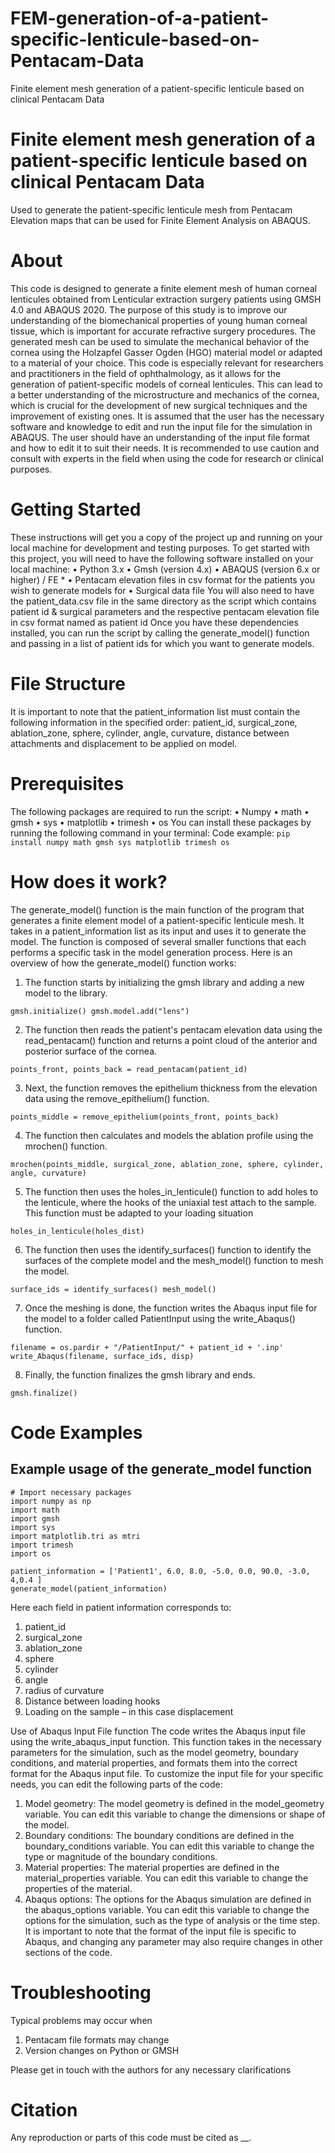 # FEM-generation-of-a-patient-specific-lenticule-based-on-Pentacam-Data
Finite element mesh generation of a patient-specific lenticule based on clinical Pentacam Data

# Finite element mesh generation of a patient-specific lenticule based on clinical Pentacam Data

Used to generate the patient-specific lenticule mesh from Pentacam Elevation maps that can be used for Finite Element Analysis on ABAQUS.
# About
This code is designed to generate a finite element mesh of human corneal lenticules obtained from Lenticular extraction surgery patients using GMSH 4.0 and ABAQUS 2020. The purpose of this study is to improve our understanding of the biomechanical properties of young human corneal tissue, which is important for accurate refractive surgery procedures. The generated mesh can be used to simulate the mechanical behavior of the cornea using the Holzapfel Gasser Ogden (HGO) material model or adapted to a material of your choice.
This code is especially relevant for researchers and practitioners in the field of ophthalmology, as it allows for the generation of patient-specific models of corneal lenticules. This can lead to a better understanding of the microstructure and mechanics of the cornea, which is crucial for the development of new surgical techniques and the improvement of existing ones. 
It is assumed that the user has the necessary software and knowledge to edit and run the input file for the simulation in ABAQUS. The user should have an understanding of the input file format and how to edit it to suit their needs. It is recommended to use caution and consult with experts in the field when using the code for research or clinical purposes.

# Getting Started
These instructions will get you a copy of the project up and running on your local machine for development and testing purposes. 
To get started with this project, you will need to have the following software installed on your local machine:
•	Python 3.x
•	Gmsh (version 4.x)
•	ABAQUS (version 6.x or higher) / FE *
•	Pentacam elevation files in csv format for the patients you wish to generate models for
•	Surgical data file 
You will also need to have the patient_data.csv file in the same directory as the script which contains patient id & surgical parameters and the respective pentacam elevation file in csv format named as patient id
Once you have these dependencies installed, you can run the script by calling the generate_model() function and passing in a list of patient ids for which you want to generate models.
# File Structure
It is important to note that the patient_information list must contain the following information in the specified order: patient_id, surgical_zone, ablation_zone, sphere, cylinder, angle, curvature, distance between attachments and displacement to be applied on model.
# Prerequisites
The following packages are required to run the script:
•	Numpy 
•	math
•	gmsh
•	sys
•	matplotlib
•	trimesh
•	os
You can install these packages by running the following command in your terminal:
Code example: 
`pip install numpy math gmsh sys matplotlib trimesh os`

# How does it work?
The generate_model() function is the main function of the program that generates a finite element model of a patient-specific lenticule mesh. It takes in a patient_information list as its input and uses it to generate the model. The function is composed of several smaller functions that each performs a specific task in the model generation process.
Here is an overview of how the generate_model() function works:
1.	The function starts by initializing the gmsh library and adding a new model to the library.

`gmsh.initialize() gmsh.model.add("lens")`

2.	The function then reads the patient's pentacam elevation data using the read_pentacam() function and returns a point cloud of the anterior and posterior surface of the cornea.

`points_front, points_back = read_pentacam(patient_id)`

3.	Next, the function removes the epithelium thickness from the elevation data using the remove_epithelium() function.

`points_middle = remove_epithelium(points_front, points_back)`

4.	The function then calculates and models the ablation profile using the mrochen() function.

`mrochen(points_middle, surgical_zone, ablation_zone, sphere, cylinder, angle, curvature)`

5.	The function then uses the holes_in_lenticule() function to add holes to the lenticule, where the hooks of the uniaxial test attach to the sample. This function must be adapted to your loading situation

`holes_in_lenticule(holes_dist)`

6.	The function then uses the identify_surfaces() function to identify the surfaces of the complete model and the mesh_model() function to mesh the model.

`surface_ids = identify_surfaces() mesh_model()`

7.	Once the meshing is done, the function writes the Abaqus input file for the model to a folder called PatientInput using the write_Abaqus() function.

`filename = os.pardir + "/PatientInput/" + patient_id + '.inp' write_Abaqus(filename, surface_ids, disp)` 

8.	Finally, the function finalizes the gmsh library and ends.

`gmsh.finalize()`

# Code Examples

## Example usage of the generate_model function
```
# Import necessary packages
import numpy as np
import math
import gmsh
import sys
import matplotlib.tri as mtri
import trimesh
import os

patient_information = ['Patient1', 6.0, 8.0, -5.0, 0.0, 90.0, -3.0, 4,0.4 ]
generate_model(patient_information)
```


Here each field in patient information corresponds to: 
1.	patient_id 
2.	surgical_zone 
3.	ablation_zone 
4.	sphere 
5.	cylinder 
6.	angle 
7.	radius of curvature 
8.	Distance between loading hooks
9.	Loading on the sample – in this case displacement 

Use of Abaqus Input File function
The code writes the Abaqus input file using the write_abaqus_input function. This function takes in the necessary parameters for the simulation, such as the model geometry, boundary conditions, and material properties, and formats them into the correct format for the Abaqus input file.
To customize the input file for your specific needs, you can edit the following parts of the code:
1.	Model geometry: The model geometry is defined in the model_geometry variable. You can edit this variable to change the dimensions or shape of the model.
2.	Boundary conditions: The boundary conditions are defined in the boundary_conditions variable. You can edit this variable to change the type or magnitude of the boundary conditions.
3.	Material properties: The material properties are defined in the material_properties variable. You can edit this variable to change the properties of the material.
4.	Abaqus options: The options for the Abaqus simulation are defined in the abaqus_options variable. You can edit this variable to change the options for the simulation, such as the type of analysis or the time step.
It is important to note that the format of the input file is specific to Abaqus, and changing any parameter may also require changes in other sections of the code.
# Troubleshooting
Typical problems may occur when
1. Pentacam file formats may change
2. Version changes on Python or GMSH

Please get in touch with the authors for any necessary clarifications
# Citation
Any reproduction or parts of this code must be cited as __.
